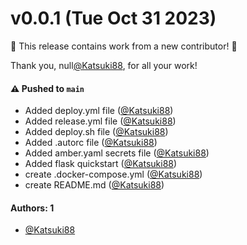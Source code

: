 # v0.0.1 (Tue Oct 31 2023)

:tada: This release contains work from a new contributor! :tada:

Thank you, null[@Katsuki88](https://github.com/Katsuki88), for all your work!

#### ⚠️ Pushed to `main`

- Added deploy.yml file ([@Katsuki88](https://github.com/Katsuki88))
- Added release.yml file ([@Katsuki88](https://github.com/Katsuki88))
- Added deploy.sh file ([@Katsuki88](https://github.com/Katsuki88))
- Added .autorc file ([@Katsuki88](https://github.com/Katsuki88))
- Added amber.yaml secrets file ([@Katsuki88](https://github.com/Katsuki88))
- Added flask quickstart ([@Katsuki88](https://github.com/Katsuki88))
- create .docker-compose.yml ([@Katsuki88](https://github.com/Katsuki88))
- create README.md ([@Katsuki88](https://github.com/Katsuki88))

#### Authors: 1

- [@Katsuki88](https://github.com/Katsuki88)

